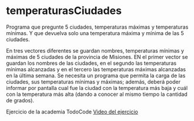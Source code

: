 # temperaturasCiudades
Programa que pregunte 5 ciudades, temperaturas máximas y temperaturas mínimas. Y que devuelva solo una temperatura máxima y mínima de las 5 ciudades.


En tres vectores diferentes se guardan nombres, temperaturas mínimas y máximas
de 5 ciudades de la provincia de Misiones. EN el primer vector se guardan los nombres de
las ciudades, en el segundo las temperaturas mínimas alcanzadas y en el tercero las
temperaturas máximas alcanzadas en la última semana. Se necesita un programa que
permita la carga de las ciudades, sus temperaturas mínimas y máximas; además, deberá
poder informar por pantalla cual fue la ciudad con la temperatura más baja y cuál con la
temperatura más alta (dando a conocer al mismo tiempo la cantidad de grados).

Ejercicio de la academia TodoCode
<a href="https://www.youtube.com/watch?v=b-XbBZFS35M">Video del ejercicio</a>
